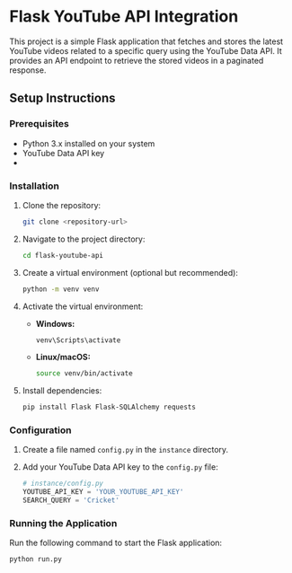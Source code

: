 # Flask YouTube API Integration
This project is a simple Flask application that fetches and stores the latest YouTube videos related to a specific query using the YouTube Data API. It provides an API endpoint to retrieve the stored videos in a paginated response.

## Setup Instructions

### Prerequisites
- Python 3.x installed on your system
- YouTube Data API key
- 
### Installation
1. Clone the repository:

    ```bash
    git clone <repository-url>
    ```

2. Navigate to the project directory:

    ```bash
    cd flask-youtube-api
    ```

3. Create a virtual environment (optional but recommended):

    ```bash
    python -m venv venv
    ```

4. Activate the virtual environment:

    - **Windows:**
    
        ```bash
        venv\Scripts\activate
        ```
    
    - **Linux/macOS:**
    
        ```bash
        source venv/bin/activate
        ```

5. Install dependencies:

    ```bash
    pip install Flask Flask-SQLAlchemy requests
    ```

### Configuration

1. Create a file named `config.py` in the `instance` directory.
2. Add your YouTube Data API key to the `config.py` file:

    ```python
    # instance/config.py
    YOUTUBE_API_KEY = 'YOUR_YOUTUBE_API_KEY'
    SEARCH_QUERY = 'Cricket'
    ```

### Running the Application

Run the following command to start the Flask application:

```bash
python run.py

